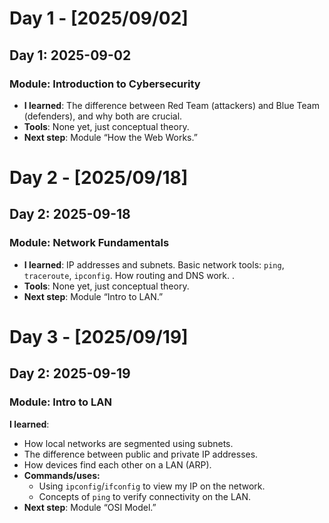 # Day 1 - [2025/09/02]
## Day 1: 2025-09-02
### Module: Introduction to Cybersecurity
- **I learned**: The difference between Red Team (attackers) and Blue Team (defenders), and why both are crucial.
- **Tools**: None yet, just conceptual theory.
- **Next step**: Module “How the Web Works.”

# Day 2 - [2025/09/18]
## Day 2: 2025-09-18
### Module: Network Fundamentals
- **I learned**: IP addresses and subnets. Basic network tools: `ping`, `traceroute`, `ipconfig`. How routing and DNS work. .
- **Tools**: None yet, just conceptual theory.
- **Next step**: Module “Intro to LAN.”

# Day 3 - [2025/09/19]
## Day 2: 2025-09-19
### Module: Intro to LAN
 **I learned**: 
  - How local networks are segmented using subnets.
  - The difference between public and private IP addresses.
  - How devices find each other on a LAN (ARP).
- **Commands/uses:** 
  - Using `ipconfig`/`ifconfig` to view my IP on the network.
  - Concepts of `ping` to verify connectivity on the LAN.
- **Next step**: Module “OSI Model.”
  
